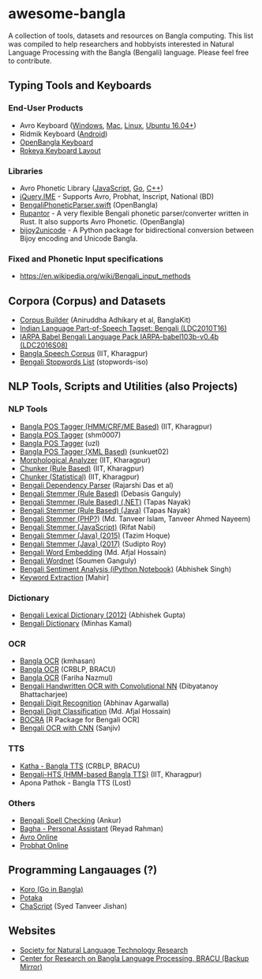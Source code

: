 # awesome-bangla
A collection of tools, datasets and resources on Bangla computing. This list was compiled to help researchers and hobbyists interested in Natural Language Processing with the Bangla (Bengali) language. Please feel free to contribute.

## Typing Tools and Keyboards

### End-User Products
  - Avro Keyboard ([Windows](https://www.omicronlab.com/avro-keyboard.html), [Mac](https://www.omicronlab.com/iavro.html), [Linux](http://linux.omicronlab.com/), [Ubuntu 16.04+](https://github.com/maateen/avro))
  - Ridmik Keyboard ([Android](https://play.google.com/store/apps/details?id=ridmik.keyboard))
  - [OpenBangla Keyboard](https://github.com/OpenBangla/OpenBangla-Keyboard)
  - [Rokeya Keyboard Layout](https://github.com/MythicAngel/rokeya-keyboard-layout)

### Libraries
  - Avro Phonetic Library ([JavaScript](https://github.com/torifat/jsAvroPhonetic), [Go](https://github.com/sadlil/go-avro-phonetic), [C++](https://github.com/mominul/cppAvroPhonetic))
  - [jQuery.IME](https://github.com/wikimedia/jquery.ime) - Supports Avro, Probhat, Inscript, National (BD)
  - [BengaliPhoneticParser.swift](https://github.com/OpenBangla/BengaliPhoneticParser.swift) (OpenBangla)
  - [Rupantor](https://github.com/OpenBangla/rupantor-rs) - A very flexible Bengali phonetic parser/converter written in Rust. It also supports Avro Phonetic. (OpenBangla)
  - [bijoy2unicode](https://github.com/Mad-FOX/bijoy2unicode) - A Python package for bidirectional conversion between Bijoy encoding and Unicode Bangla.

### Fixed and Phonetic Input specifications
 - https://en.wikipedia.org/wiki/Bengali_input_methods

## Corpora (Corpus) and Datasets
 - [Corpus Builder](https://github.com/banglakit/corpus-builder) (Aniruddha Adhikary et al, BanglaKit)
 - [Indian Language Part-of-Speech Tagset: Bengali (LDC2010T16)](https://catalog.ldc.upenn.edu/LDC2010T16)
 - [IARPA Babel Bengali Language Pack IARPA-babel103b-v0.4b (LDC2016S08)](https://catalog.ldc.upenn.edu/LDC2016S08)
 - [Bangla Speech Corpus](http://downloads.nltr.org/iitkgp-resources/SHRUTI-Bangla_Speech_Corpus.rar) (IIT, Kharagpur)
 - [Bengali Stopwords List](https://github.com/stopwords-iso/stopwords-bn) (stopwords-iso)

## NLP Tools, Scripts and Utilities (also Projects)
### NLP Tools
 - [Bangla POS Tagger (HMM/CRF/ME Based)](http://nltr.org/download/iitkgp-resources/Bangla_POS_Tagger_Linux/POS_tagger_Bangla.zip) (IIT, Kharagpur)
 - [Bangla POS Tagger](https://github.com/shm0007/bengali-pos-tagger) (shm0007)
 - [Bangla POS Tagger](https://github.com/uzl/pos_tagger_1) (uzl)
 - [Bangla POS Tagger (XML Based)](https://github.com/sunkuet02/BanglaPosTagger) (sunkuet02)
 - [Morphological Analyzer](http://nltr.org/download/iitkgp-resources/Bangla_Morphological_Analyzer/Morph_analyzer.tar) (IIT, Kharagpur)
 - [Chunker (Rule Based)](http://nltr.org/download/iitkgp-resources/Rul_Base_Chunker/chunkerBinary.tgz) (IIT, Kharagpur)
 - [Chunker (Statistical)](http://nltr.org/download/iitkgp-resources/Statistical_Chunker/chunker_v1.1.tar) (IIT, Kharagpur)
 - [Bengali Dependency Parser](https://github.com/saviour-falcon/BengaliDependencyParser) (Rajarshi Das et al)
 - [Bengali Stemmer (Rule Based)](https://github.com/gdebasis/BengaliStemmer) (Debasis Ganguly)
 - [Bengali Stemmer (Rule Based) (.NET)](https://github.com/nayakt/BengaliStemmer_DotNet) (Tapas Nayak)
 - [Bengali Stemmer (Rule Based) (Java)](https://github.com/nayakt/BengaliStemmer_Java) (Tapas Nayak)
 - [Bengali Stemmer (PHP?)](https://github.com/tanveer-preom/BengaliStemmer) (Md. Tanveer Islam, Tanveer Ahmed Nayeem)
 - [Bengali Stemmer (JavaScript)](https://github.com/torifat/bangla-stemmer) (Rifat Nabi)
 - [Bengali Stemmer (Java) (2015)](https://github.com/tazimhoque/Bangla-Stemmer) (Tazim Hoque)
 - [Bengali Stemmer (Java) (2017)](https://github.com/sudiptobd/BanglaDocumentRanking_BanglaStemmer) (Sudipto Roy)
 - [Bengali Word Embedding](https://github.com/smafjal/Bengali-Word-Embedding) (Md. Afjal Hossain)
 - [Bengali Wordnet](https://github.com/soumenganguly/Bengali-Wordnet) (Soumen Ganguly)
 - [Bengali Sentiment Analysis (iPython Notebook)](https://github.com/abhie19/Sentiment-Analysis-Bangla-Language) (Abhishek Singh)
 - [Keyword Extraction](https://github.com/mahirsust/Code300) [Mahir]

 ### Dictionary
  - [Bengali Lexical Dictionary (2012)](https://github.com/abhishekgupta92/lexical_db_bangla) (Abhishek Gupta)
  - [Bengali Dictionary](https://github.com/MinhasKamal/BengaliDictionary) (Minhas Kamal)

### OCR
 - [Bangla OCR](https://github.com/kmhasan-class/bangla-ocr) (kmhasan)
 - [Bangla OCR](https://sourceforge.net/projects/blp/files/BanglaOCR/) (CRBLP, BRACU)
 - [Bangla OCR](https://github.com/fnazmul/Bengali_OCR/) (Fariha Nazmul)
 - [Bengali Handwritten OCR with Convolutional NN](https://github.com/dibyatanoy/Bengali-Handwritten-Character-Recognition-Using-Convolutional-Neural-Networks) (Dibyatanoy Bhattacharjee)
 - [Bengali Digit Recognition](https://github.com/abhinavagarwalla/BengaliDigitRecognition) (Abhinav Agarwalla)
 - [Bengali Digit Classification](https://github.com/smafjal/CNN-Bengali-Digit-Classification-TF) (Md. Afjal Hossain)
 - [BOCRA](https://github.com/deepayan/bocra) [R Package for Bengali OCR]
 - [Bengali OCR with CNN](https://github.com/sanjiv0975/Bengali_OCR) (Sanjiv)

### TTS
 - [Katha - Bangla TTS](https://sourceforge.net/projects/blp/files/Katha_Bangla_TTS/) (CRBLP, BRACU)
 - [Bengali-HTS (HMM-based Bangla TTS)](https://github.com/sankar-mukherjee/Bengali-HTS) (IIT, Kharagpur)
 - Apona Pathok - Bangla TTS (Lost)

### Others
 - [Bengali Spell Checking](https://github.com/AnkurBD/bengali-spellcheck) (Ankur)
 - [Bagha - Personal Assistant](https://github.com/reyadrahman/Bagha) (Reyad Rahman)
 - [Avro Online](http://avro.im)
 - [Probhat Online](http://probhat.im)

## Programming Langauages (?)
 - [Koro (Go in Bangla)](https://github.com/ChimeraCoder/koro)
 - [Potaka](http://www.potaka.io/)
 - [ChaScript](https://github.com/sjishan/chascript) (Syed Tanveer Jishan)

## Websites
- [Society for Natural Language Technology Research](http://nltr.org/)
- [Center for Research on Bangla Language Processing, BRACU (Backup Mirror)](http://web.archive.org/web/20150621025544/http://crblp.bracu.ac.bd/)
